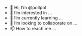 - 👋 Hi, I’m @pollpot
- 👀 I’m interested in ...
- 🌱 I’m currently learning ...
- 💞️ I’m looking to collaborate on ...
- 📫 How to reach me ...

<!---
pollpot/pollpot is a ✨ special ✨ repository because its `README.md` (this file) appears on your GitHub profile.
You can click the Preview link to take a look at your changes.
--->
